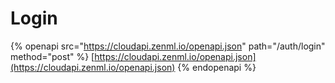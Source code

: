 # Login

{% openapi src="https://cloudapi.zenml.io/openapi.json" path="/auth/login" method="post" %}
[https://cloudapi.zenml.io/openapi.json](https://cloudapi.zenml.io/openapi.json)
{% endopenapi %}
